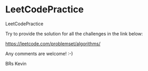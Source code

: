 # LeetCodePractice
LeetCodePractice

Try to provide the solution for all the challenges in the link below:

https://leetcode.com/problemset/algorithms/

Any comments are welcome! :-)

BRs
Kevin

